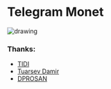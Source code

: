 # Telegram Monet
<img src=screen.gif alt=drawing heigh=500px />

### Thanks:
- [TIDI](https://t.me/TIDI286)
- [Tuarsev Damir](https://t.me/TierOhneNation)
- [DPROSAN](https://t.me/dprosan)

